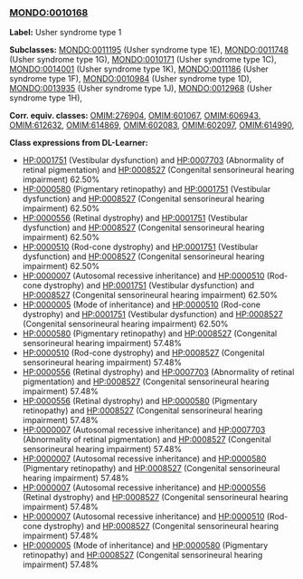 
### [MONDO:0010168](http://purl.obolibrary.org/obo/MONDO_0010168)
**Label:** Usher syndrome type 1

**Subclasses:** [MONDO:0011195](http://purl.obolibrary.org/obo/MONDO_0011195) (Usher syndrome type 1E), [MONDO:0011748](http://purl.obolibrary.org/obo/MONDO_0011748) (Usher syndrome type 1G), [MONDO:0010171](http://purl.obolibrary.org/obo/MONDO_0010171) (Usher syndrome type 1C), [MONDO:0014001](http://purl.obolibrary.org/obo/MONDO_0014001) (Usher syndrome type 1K), [MONDO:0011186](http://purl.obolibrary.org/obo/MONDO_0011186) (Usher syndrome type 1F), [MONDO:0010984](http://purl.obolibrary.org/obo/MONDO_0010984) (Usher syndrome type 1D), [MONDO:0013935](http://purl.obolibrary.org/obo/MONDO_0013935) (Usher syndrome type 1J), [MONDO:0012968](http://purl.obolibrary.org/obo/MONDO_0012968) (Usher syndrome type 1H), 

**Corr. equiv. classes:** [OMIM:276904](http://purl.obolibrary.org/obo/OMIM_276904), [OMIM:601067](http://purl.obolibrary.org/obo/OMIM_601067), [OMIM:606943](http://purl.obolibrary.org/obo/OMIM_606943), [OMIM:612632](http://purl.obolibrary.org/obo/OMIM_612632), [OMIM:614869](http://purl.obolibrary.org/obo/OMIM_614869), [OMIM:602083](http://purl.obolibrary.org/obo/OMIM_602083), [OMIM:602097](http://purl.obolibrary.org/obo/OMIM_602097), [OMIM:614990](http://purl.obolibrary.org/obo/OMIM_614990), 

**Class expressions from DL-Learner:**

- [HP:0001751](http://purl.obolibrary.org/obo/HP_0001751) (Vestibular dysfunction) and [HP:0007703](http://purl.obolibrary.org/obo/HP_0007703) (Abnormality of retinal pigmentation) and [HP:0008527](http://purl.obolibrary.org/obo/HP_0008527) (Congenital sensorineural hearing impairment) 62.50%
- [HP:0000580](http://purl.obolibrary.org/obo/HP_0000580) (Pigmentary retinopathy) and [HP:0001751](http://purl.obolibrary.org/obo/HP_0001751) (Vestibular dysfunction) and [HP:0008527](http://purl.obolibrary.org/obo/HP_0008527) (Congenital sensorineural hearing impairment) 62.50%
- [HP:0000556](http://purl.obolibrary.org/obo/HP_0000556) (Retinal dystrophy) and [HP:0001751](http://purl.obolibrary.org/obo/HP_0001751) (Vestibular dysfunction) and [HP:0008527](http://purl.obolibrary.org/obo/HP_0008527) (Congenital sensorineural hearing impairment) 62.50%
- [HP:0000510](http://purl.obolibrary.org/obo/HP_0000510) (Rod-cone dystrophy) and [HP:0001751](http://purl.obolibrary.org/obo/HP_0001751) (Vestibular dysfunction) and [HP:0008527](http://purl.obolibrary.org/obo/HP_0008527) (Congenital sensorineural hearing impairment) 62.50%
- [HP:0000007](http://purl.obolibrary.org/obo/HP_0000007) (Autosomal recessive inheritance) and [HP:0000510](http://purl.obolibrary.org/obo/HP_0000510) (Rod-cone dystrophy) and [HP:0001751](http://purl.obolibrary.org/obo/HP_0001751) (Vestibular dysfunction) and [HP:0008527](http://purl.obolibrary.org/obo/HP_0008527) (Congenital sensorineural hearing impairment) 62.50%
- [HP:0000005](http://purl.obolibrary.org/obo/HP_0000005) (Mode of inheritance) and [HP:0000510](http://purl.obolibrary.org/obo/HP_0000510) (Rod-cone dystrophy) and [HP:0001751](http://purl.obolibrary.org/obo/HP_0001751) (Vestibular dysfunction) and [HP:0008527](http://purl.obolibrary.org/obo/HP_0008527) (Congenital sensorineural hearing impairment) 62.50%
- [HP:0000580](http://purl.obolibrary.org/obo/HP_0000580) (Pigmentary retinopathy) and [HP:0008527](http://purl.obolibrary.org/obo/HP_0008527) (Congenital sensorineural hearing impairment) 57.48%
- [HP:0000510](http://purl.obolibrary.org/obo/HP_0000510) (Rod-cone dystrophy) and [HP:0008527](http://purl.obolibrary.org/obo/HP_0008527) (Congenital sensorineural hearing impairment) 57.48%
- [HP:0000556](http://purl.obolibrary.org/obo/HP_0000556) (Retinal dystrophy) and [HP:0007703](http://purl.obolibrary.org/obo/HP_0007703) (Abnormality of retinal pigmentation) and [HP:0008527](http://purl.obolibrary.org/obo/HP_0008527) (Congenital sensorineural hearing impairment) 57.48%
- [HP:0000556](http://purl.obolibrary.org/obo/HP_0000556) (Retinal dystrophy) and [HP:0000580](http://purl.obolibrary.org/obo/HP_0000580) (Pigmentary retinopathy) and [HP:0008527](http://purl.obolibrary.org/obo/HP_0008527) (Congenital sensorineural hearing impairment) 57.48%
- [HP:0000007](http://purl.obolibrary.org/obo/HP_0000007) (Autosomal recessive inheritance) and [HP:0007703](http://purl.obolibrary.org/obo/HP_0007703) (Abnormality of retinal pigmentation) and [HP:0008527](http://purl.obolibrary.org/obo/HP_0008527) (Congenital sensorineural hearing impairment) 57.48%
- [HP:0000007](http://purl.obolibrary.org/obo/HP_0000007) (Autosomal recessive inheritance) and [HP:0000580](http://purl.obolibrary.org/obo/HP_0000580) (Pigmentary retinopathy) and [HP:0008527](http://purl.obolibrary.org/obo/HP_0008527) (Congenital sensorineural hearing impairment) 57.48%
- [HP:0000007](http://purl.obolibrary.org/obo/HP_0000007) (Autosomal recessive inheritance) and [HP:0000556](http://purl.obolibrary.org/obo/HP_0000556) (Retinal dystrophy) and [HP:0008527](http://purl.obolibrary.org/obo/HP_0008527) (Congenital sensorineural hearing impairment) 57.48%
- [HP:0000007](http://purl.obolibrary.org/obo/HP_0000007) (Autosomal recessive inheritance) and [HP:0000510](http://purl.obolibrary.org/obo/HP_0000510) (Rod-cone dystrophy) and [HP:0008527](http://purl.obolibrary.org/obo/HP_0008527) (Congenital sensorineural hearing impairment) 57.48%
- [HP:0000005](http://purl.obolibrary.org/obo/HP_0000005) (Mode of inheritance) and [HP:0000580](http://purl.obolibrary.org/obo/HP_0000580) (Pigmentary retinopathy) and [HP:0008527](http://purl.obolibrary.org/obo/HP_0008527) (Congenital sensorineural hearing impairment) 57.48%


